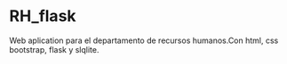 # RH_flask
Web aplication para el departamento de recursos humanos.Con html, css bootstrap, flask y slqlite.
